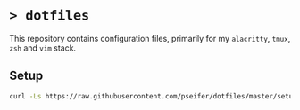 # `> dotfiles`

This repository contains configuration files, primarily for my `alacritty`, `tmux`, `zsh` and `vim` stack.

## Setup

```sh
curl -Ls https://raw.githubusercontent.com/pseifer/dotfiles/master/setup | bash
```

